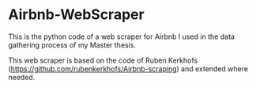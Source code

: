 # Airbnb-WebScraper
This is the python code of a web scraper for Airbnb I used in the data gathering process of my Master thesis.

This web scraper is based on the code of Ruben Kerkhofs (https://github.com/rubenkerkhofs/Airbnb-scraping) and extended where needed. 
